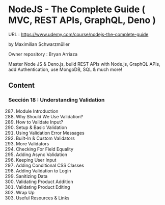 # NodeJS - The Complete Guide ( MVC, REST APIs, GraphQL, Deno )

URL : https://www.udemy.com/course/nodejs-the-complete-guide

by Maximilian Schwarzmüller

Owner repository : Bryan Arriaza

Master Node JS & Deno.js, build REST APIs with Node.js, GraphQL APIs, add Authentication, use MongoDB, SQL & much more!

## Content

### Sección 18 : Understanding Validation

287. Module Introduction
288. Why Should We Use Validation?
289. How to Validate Input?
290. Setup & Basic Validation
291. Using Validation Error Messages
292. Built-In & Custom Validators
293. More Validators
294. Checking For Field Equality
295. Adding Async Validation
296. Keeping User Input
297. Adding Conditional CSS Classes
298. Adding Validation to Login
299. Sanitizing Data
300. Validating Product Addition
301. Validating Product Editing
302. Wrap Up
303. Useful Resources & Links
